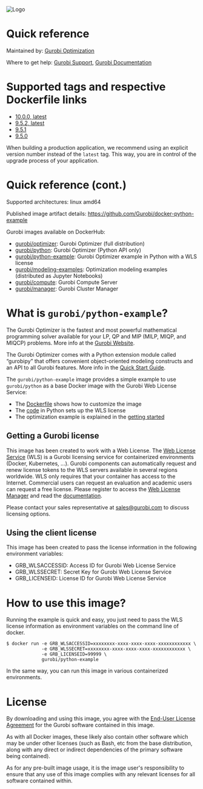 ![Logo](https://www.gurobi.com/wp-content/uploads/2018/12/logo-final.png "Gurobi Optimization")
# Quick reference
Maintained by: [Gurobi Optimization](https://www.gurobi.com)

Where to get help: [Gurobi Support](https://www.gurobi.com/support/), [Gurobi Documentation](https://www.gurobi.com/documentation/)

# Supported tags and respective Dockerfile links

* [10.0.0, latest](https://github.com/Gurobi/docker-python-example/blob/master/10.0.0/Dockerfile)
* [9.5.2, latest](https://github.com/Gurobi/docker-python-example/blob/master/9.5.2/Dockerfile)
* [9.5.1](https://github.com/Gurobi/docker-python-example/blob/master/9.5.1/Dockerfile)
* [9.5.0](https://github.com/Gurobi/docker-python-example/blob/master/9.5.0/Dockerfile)


When building a production application, we recommend using an explicit version number instead of the `latest` tag.
This way, you are in control of the upgrade process of your application.

# Quick reference (cont.)

Supported architectures: linux amd64

Published image artifact details: https://github.com/Gurobi/docker-python-example

Gurobi images available on DockerHub:
- [gurobi/optimizer](https://hub.docker.com/r/gurobi/optimizer): Gurobi Optimizer (full distribution)
- [gurobi/python](https://hub.docker.com/r/gurobi/python): Gurobi Optimizer (Python API only)
- [gurobi/python-example](https://hub.docker.com/r/gurobi/python-example): Gurobi Optimizer example in Python with a WLS license
- [gurobi/modeling-examples](https://hub.docker.com/r/gurobi/modeling-examples): Optimization modeling examples (distributed as Jupyter Notebooks)
- [gurobi/compute](https://hub.docker.com/r/gurobi/compute): Gurobi Compute Server
- [gurobi/manager](https://hub.docker.com/r/gurobi/manager): Gurobi Cluster Manager

# What is `gurobi/python-example`?
The Gurobi Optimizer is the fastest and most powerful mathematical programming solver available 
for your LP, QP and MIP (MILP, MIQP, and MIQCP) problems. 
More info at the [Gurobi Website](https://www.gurobi.com/products/gurobi-optimizer/).

The Gurobi Optimizer comes with a Python extension module called “gurobipy” that offers convenient 
object-oriented modeling constructs and an API to all Gurobi features. 
More info in the [Quick Start Guide](https://www.gurobi.com/documentation/current/quickstart_windows/cs_python.html).

The `gurobi/python-example` image provides a simple example to use `gurobi/python` as a base Docker image with the 
Gurobi Web License Service:
- The [Dockerfile](https://github.com/Gurobi/docker-python-example/blob/master/10.0.0/Dockerfile) shows how to customize the image
- The [code](https://github.com/Gurobi/docker-python-example/blob/master/10.0.0/matrix1.py) in Python sets up the WLS license 
- The optimization example is explained in the [getting started](https://www.gurobi.com/documentation/9.0/quickstart_linux/py_simple_python_example.html)


## Getting a Gurobi license

This image has been created to work with a Web License. The [Web License Service](https://www.gurobi.com/web-license-service/) (WLS) is a Gurobi licensing service 
  for containerized environments (Docker, Kubernetes, ...). Gurobi components can automatically request and renew license tokens to 
  the WLS servers available in several regions worldwide. WLS only requires that your container has access to the 
  Internet. Commercial users can request an evaluation and academic users can request a free license.
  Please register to access the [Web License Manager](https://license.gurobi.com) and read the
  [documentation](https://license.gurobi.com/manager/doc/overview).

Please contact your sales representative at [sales@gurobi.com](mailto:sales@gurobi.com) to discuss licensing options. 

## Using the client license

This image has been created to pass the license information in the following environment variables:
* GRB_WLSACCESSID: Access ID for Gurobi Web License Service
* GRB_WLSSECRET: Secret Key for Gurobi Web License Service
* GRB_LICENSEID: License ID for Gurobi Web License Service

# How to use this image?

Running the example is quick and easy, you just need to pass the WLS license information as 
environment variables on the command line of docker.

```console
$ docker run -e GRB_WLSACCESSID=xxxxxxxx-xxxx-xxxx-xxxx-xxxxxxxxxxxx \
             -e GRB_WLSSECRET=xxxxxxxx-xxxx-xxxx-xxxx-xxxxxxxxxxxx \
             -e GRB_LICENSEID=99999 \
             gurobi/python-example
```

In the same way, you can run this image in various containerized environments.

# License

By downloading and using this image, you agree with the 
[End-User License Agreement](https://www.gurobi.com/EULA) for the Gurobi software contained in this image.

As with all Docker images, these likely also contain other software which may be under other 
licenses (such as Bash, etc from the base distribution, along with any direct or indirect 
dependencies of the primary software being contained).

As for any pre-built image usage, it is the image user's responsibility to ensure that any use 
of this image complies with any relevant licenses for all software contained within.
